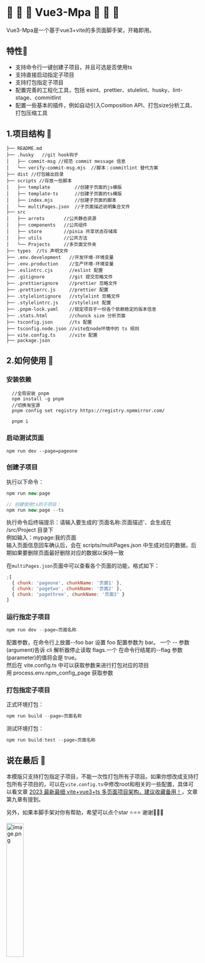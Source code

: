 # 🎉 🎉 🎉 Vue3-Mpa 🎉 🎉 🎉
Vue3-Mpa是一个基于vue3+vite的多页面脚手架，开箱即用。 

## 特性🌼
- 支持命令行一键创建子项目，并且可选是否使用ts
- 支持直接启动指定子项目
- 支持打包指定子项目
- 配置完善的工程化工具，包括 esint、prettier、stulelint、husky、lint-stage、commitlint 
- 配置一些基本的插件，例如自动引入Composition API、打包size分析工具、打包压缩工具

## 1.项目结构 📖

```
├── README.md
├── .husky   //git hook钩子
│   ├── commit-msg //规范 commit message 信息
│   └── verify-commit-msg.mjs  //脚本：commitlint 替代方案
├── dist //打包输出目录
├── scripts //存放一些脚本
│   ├── template         //创建子页面的js模版
│   ├── template-ts      //创建子页面的ts模版
│   ├── index.mjs        //创建子页面的脚本
│   └── multiPages.json  //子页面描述说明集合文件
├── src
│   ├── arrets       //公共静态资源
│   ├── components   //公共组件
│   ├── store        //pinia 共享状态存储库
│   ├── utils        //公共方法
│   └── Projects     //多页面文件夹
├── types  //ts 声明文件
├── .env.development   //开发环境-环境变量
├── .env.production    //生产环境-环境变量
├── .eslintrc.cjs      //eslint 配置
├── .gitignore         //git 提交忽略文件
├── .prettierignore    //prettier 忽略文件
├── .prettierrc.js     //prettier 配置
├── .stylelintignore   //stylelint 忽略文件
├── .stylelintrc.js    //stylelint 配置
├── .pnpm-lock.yaml    //锁定项目于一份各个依赖稳定的版本信息
├── .stats.html        //chunck size 分析页面
├── tsconfig.json      //ts 配置
├── tsconfig.node.json //vite在node环境中的 ts 规则
├── vite.config.ts     //vite 配置
├── package.json

```

## 2.如何使用 🔑

### 安装依赖

```
  //全局安装 pnpm
  npm install -g pnpm
  //切换淘宝源
  pnpm config set registry https://registry.npmmirror.com/

  pnpm i
```

### 启动测试页面

```
npm run dev --page=pageone
```

### 创建子项目

执行以下命令：

```js
npm run new:page

// 创建使用ts的子项目：
npm run new:page --ts
```

执行命令后终端提示：请输入要生成的'页面名称:页面描述'、会生成在 /src/Project 目录下  
例如输入：mypage:我的页面  
输入页面信息回车确认后，会在 scripts/multiPages.json 中生成对应的数据，后期如果要删除页面最好删除对应的数据以保持一致

在`multiPages.json`页面中可以查看各个页面的功能，格式如下：

```js
;[
  { chunk: 'pageone', chunkName: '页面1' },
  { chunk: 'pagetwo', chunkName: '页面2' },
  { chunk: 'pagethree', chunkName: '页面3' }
]
```

### 运行指定子项目

```js
npm run dev --page=页面名称
```

配置参数，在命令行上放置--foo bar 设置 foo 配置参数为 bar。 一个 -- 参数(argument)告诉 cli 解析器停止读取 flags.一个 在命令行结尾的--flag 参数(parameter)的值将会是 true。  
然后在 vite.config.ts 中可以获取参数来进行打包对应的项目  
用 process.env.npm_config_page 获取参数

### 打包指定子项目

正式环境打包：

```js
npm run build --page=页面名称
```

测试环境打包：

```js
npm run build:test --page=页面名称
```

## 说在最后 💝

本模版只支持打包指定子项目，不能一次性打包所有子项目。如果你想改成支持打包所有子项目的，可以在`vite.config.ts`中修改root和相关的一些配置，具体可以看文章 [2023 最新最细 vite+vue3+ts 多页面项目架构，建议收藏备用！](https://juejin.cn/post/7223286759630127159#heading-23)，文章第九章有提到。

另外，如果本脚手架对你有帮助，希望可以点个star ⭐️⭐️⭐️ 谢谢🌹🌹🌹

<img src="https://p1-juejin.byteimg.com/tos-cn-i-k3u1fbpfcp/41e184c1bc6d45448bab47a12ff28940~tplv-k3u1fbpfcp-jj-mark:0:0:0:0:q75.image#?w=750&h=1344&s=270989&e=png&b=f1f3f9" alt="image.png" width="30%" />
